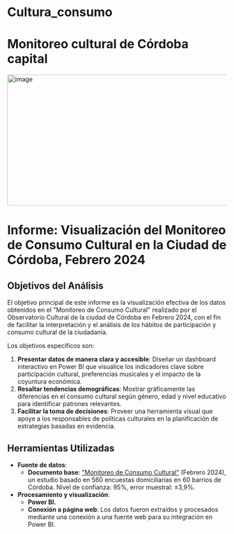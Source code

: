 # Cultura_consumo


# Monitoreo cultural de Córdoba capital

<img width="533" height="300" alt="image" src="https://github.com/user-attachments/assets/e42669da-9d92-45a9-8fcb-3b617ebc5e06" />


# Informe: Visualización del Monitoreo de Consumo Cultural en la Ciudad de Córdoba, Febrero 2024

## Objetivos del Análisis

El objetivo principal de este informe es la visualización efectiva de los datos obtenidos en el "Monitoreo de Consumo Cultural" realizado por el Observatorio Cultural de la ciudad de Córdoba en Febrero 2024, con el fin de facilitar la interpretación y el análisis de los hábitos de participación y consumo cultural de la ciudadanía. 

Los objetivos específicos son:

1. **Presentar datos de manera clara y accesible**: Diseñar un dashboard interactivo en Power BI que visualice los indicadores clave sobre participación cultural, preferencias musicales y el impacto de la coyuntura económica.
2. **Resaltar tendencias demográficas**: Mostrar gráficamente las diferencias en el consumo cultural según género, edad y nivel educativo para identificar patrones relevantes.
3. **Facilitar la toma de decisiones**: Proveer una herramienta visual que apoye a los responsables de políticas culturales en la planificación de estrategias basadas en evidencia.

## Herramientas Utilizadas

- **Fuente de datos**:
    - **Documento base**: ["Monitoreo de Consumo Cultural"](https://documentos.cordoba.gob.ar/MUNCBA/AreasGob/CULTURA/OBSERVATORIO/monitoreo-consumo-cultural.pdf) (Febrero 2024), un estudio basado en 560 encuestas domiciliarias en 60 barrios de Córdoba. Nivel de confianza: 95%, error muestral: ±3,9%.
- **Procesamiento y visualización**:
    - **Power BI.**
    - **Conexión a página web**: Los datos fueron extraídos y procesados mediante una conexión a una fuente web para su integración en Power BI.


